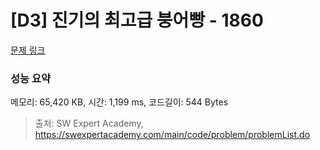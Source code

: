 # [D3] 진기의 최고급 붕어빵 - 1860 

[문제 링크](https://swexpertacademy.com/main/code/problem/problemDetail.do?contestProbId=AV5LsaaqDzYDFAXc) 

### 성능 요약

메모리: 65,420 KB, 시간: 1,199 ms, 코드길이: 544 Bytes



> 출처: SW Expert Academy, https://swexpertacademy.com/main/code/problem/problemList.do